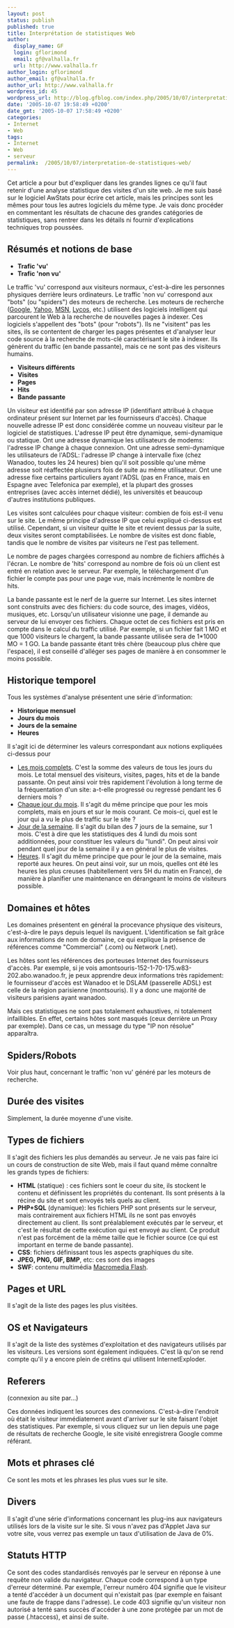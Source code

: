 ```yaml
---
layout: post
status: publish
published: true
title: Interprétation de statistiques Web
author:
  display_name: GF
  login: gflorimond
  email: gf@valhalla.fr
  url: http://www.valhalla.fr
author_login: gflorimond
author_email: gf@valhalla.fr
author_url: http://www.valhalla.fr
wordpress_id: 45
wordpress_url: http://blog.gfblog.com/index.php/2005/10/07/interpretation-de-statistiques-web/
date: '2005-10-07 19:58:49 +0200'
date_gmt: '2005-10-07 17:58:49 +0200'
categories:
- Internet
- Web
tags:
- Internet
- Web
- serveur
permalink:  /2005/10/07/interpretation-de-statistiques-web/
---
```

<p>
Cet article a pour but d'expliquer dans les grandes lignes ce qu'il faut retenir d'une analyse statistique des visites d'un site web.  Je me suis basé sur le logiciel AwStats pour écrire cet article, mais les principes sont les mêmes pour tous les autres logiciels du même type. Je vais donc procéder en commentant les résultats de chacune des grandes catégories de statistiques, sans rentrer dans les détails ni fournir d'explications techniques trop poussées.</p>
<h2>Résumés et notions de base</h2>
<ul>
<li /><strong>Trafic 'vu'</strong>
<li /><strong>Trafic 'non vu'</strong>
</ul>
<p>
Le traffic 'vu' correspond aux visiteurs normaux, c'est-à-dire les personnes physiques derrière leurs ordinateurs. Le traffic 'non vu' correspond aux "bots" (ou "spiders") des moteurs de recherche. Les moteurs de recherche (<a href="http://www.google.fr/">Google</a>, <a href="http://fr.yahoo.com/">Yahoo</a>, <a href="http://www.msn.fr/">MSN</a>, <a href="http://www.lycos.fr/">Lycos</a>, etc.) utilisent des logiciels intelligent qui parcourent le Web à la recherche de nouvelles pages à indexer. Ces logiciels s'appellent des "bots" (pour "robots"). Ils ne "visitent" pas les sites, ils se contentent de charger les pages présentes et d'analyser leur code source à la recherche de mots-clé caractérisant le site à indexer. Ils génèrent du traffic (en bande passante), mais ce ne sont pas des visiteurs humains.</p>
<ul>
<li /><strong>Visiteurs différents</strong>
<li /><strong>Visites</strong>
<li /><strong>Pages</strong>
<li /><strong>Hits</strong>
<li /><strong>Bande passante</strong>
</ul>
<p>
Un visiteur est identifié par son adresse IP (identifiant attribué à chaque ordinateur présent sur Internet par les fournisseurs d'accès). Chaque nouvelle adresse IP est donc considérée comme un nouveau visiteur par le logiciel de statistiques. L'adresse IP peut être dynamique, semi-dynamique ou statique. Ont une adresse dynamique les utilisateurs de modems: l'adresse IP change à chaque connexion. Ont une adresse semi-dynamique les utilisateurs de l'ADSL: l'adresse IP change à intervalle fixe (chez Wanadoo, toutes les 24 heures) bien qu'il soit possible qu'une même adresse soit réaffectée plusieurs fois de suite au même utilisateur. Ont une adresse fixe certains particuliers ayant l'ADSL (pas en France, mais en Espagne avec Telefonica par exemple), et la plupart des grosses entreprises (avec accès internet dédié), les universités et beaucoup d'autres institutions publiques.</p>
<p>
Les visites sont calculées pour chaque visiteur: combien de fois est-il venu sur le site. Le même principe d'adresse IP que celui expliqué ci-dessus est utilisé. Cependant, si un visiteur quitte le site et revient dessus par la suite, deux visites seront comptabilisées. Le nombre de visites est donc fiable, tandis que le nombre de visites par visiteurs ne l'est pas tellement.</p>
<p>
Le nombre de pages chargées correspond au nombre de fichiers affichés à l'écran. Le nombre de 'hits' correspond au nombre de fois où un client est entré en relation avec le serveur. Par exemple, le téléchargement d'un fichier le compte pas pour une page vue, mais incrémente le nombre de hits.</p>
<p>
La bande passante est le nerf de la guerre sur Internet. Les sites internet sont construits avec des fichiers: du code source, des images, vidéos, musiques, etc. Lorsqu'un utilisateur visionne une page, il demande au serveur de lui envoyer ces fichiers. Chaque octet de ces fichiers est pris en compte dans le calcul du traffic utilisé. Par exemple, si un fichier fait 1 MO et que 1000 visiteurs le chargent, la bande passante utilisée sera de 1*1000 MO = 1 GO. La bande passante étant très chère (beaucoup plus chère que l'espace), il est conseillé d'alléger ses pages de manière à en consommer le moins possible.</p>
<h2>Historique temporel</h2>
<p>Tous les systèmes d'analyse présentent une série d'information:</p>
<ul>
<li /><strong>Historique mensuel</strong>
<li /><strong>Jours du mois</strong>
<li /><strong>Jours de la semaine</strong>
<li /><strong>Heures</strong>
</ul>
<p>
Il s'agit ici de déterminer les valeurs correspondant aux notions expliquées ci-dessus pour</p>
<ul>
<li /><u>Les mois complets</u>. C'est la somme des valeurs de tous les jours du mois. Le total mensuel des visiteurs, visites, pages, hits et de la bande passante. On peut ainsi voir très rapidement l'évolution à long terme de la fréquentation d'un site: a-t-elle progressé ou regressé pendant les 6 derniers mois ?
<li /><u>Chaque jour du mois</u>. Il s'agit du même principe que pour les mois complets, mais en jours et sur le mois courant. Ce mois-ci, quel est le jour qui a vu le plus de traffic sur le site ?
<li /><u>Jour de la semaine</u>. Il s'agit du bilan des 7 jours de la semaine, sur 1 mois. C'est à dire que les statistiques des 4 lundi du mois sont additionnées, pour constituer les valeurs du "lundi". On peut ainsi voir pendant quel jour de la semaine il y a en général le plus de visites.
<li /><u>Heures</u>. Il s'agit du même principe que pour le jour de la semaine, mais reporté aux heures. On peut ainsi voir, sur un mois, quelles ont été les heures les plus creuses (habitellement vers 5H du matin en France), de manière à planifier une maintenance en dérangeant le moins de visiteurs possible.
</ul></p>
<h2>Domaines et hôtes</h2>
<p>
Les domaines présentent en général la procevance physique des visiteurs, c'est-à-dire le pays depuis lequel ils naviguent. L'identification se fait grâce aux informations de nom de domaine, ce qui explique la présence de références comme "Commercial" (.com) ou Network (.net).</p>
<p>
Les hôtes sont les références des porteuses Internet des fournisseurs d'accès. Par exemple, si je vois <span class="Code">amontsouris-152-1-70-175.w83-202.abo.wanadoo.fr</span>, je peux apprendre deux informations très rapidement: le fournisseur d'accès est Wanadoo et le DSLAM (passerelle ADSL) est celle de la région parisienne (montsouris). Il y a donc une majorité de visiteurs parisiens ayant wanadoo.</p>
<p>
Mais ces statistiques ne sont pas totalement exhaustives, ni totalement infaillibles. En effet, certains hôtes sont masqués (ceux derrière un Proxy par exemple). Dans ce cas, un message du type "IP non résolue" apparaîtra.</p>
<h2>Spiders/Robots</h2>
<p>Voir plus haut, concernant le traffic 'non vu' généré par les moteurs de recherche.</p>
<h2>Durée des visites</h2>
<p>Simplement, la durée moyenne d'une visite.</p>
<h2>Types de fichiers</h2>
<p>Il s'agit des fichiers les plus demandés au serveur. Je ne vais pas faire ici un cours de construction de site Web, mais il faut quand même connaître les grands types de fichiers:</p>
<ul>
<li /><strong>HTML</strong> (statique) : ces fichiers sont le coeur du site, ils stockent le contenu et définissent les propriétés du contenant. Ils sont présents à la récine du site et sont envoyés tels quels au client.
<li /><strong>PHP+SQL</strong> (dynamique): les fichiers PHP sont présents sur le serveur, mais contrairement aux fichiers HTML ils ne sont pas envoyés directement au client. Ils sont préalablement exécutés par le serveur, et c'est le résultat de cette exécution qui est envoyé au client. Ce produit n'est pas forcément de la même taille que le fichier source (ce qui est important en terme de bande passante).
<li /><strong>CSS</strong>: fichiers définissant tous les aspects graphiques du site.
<li /><strong>JPEG, PNG, GIF, BMP</strong>, etc: ces sont des images
<li /><strong>SWF</strong>: contenu multimédia <a href="http://www.macromedia.com/fr/">Macromedia Flash</a>.
</ul>
<h2>Pages et URL</h2>
<p>Il s'agit de la liste des pages les plus visitées.</p>
<h2>OS et Navigateurs</h2>
<p>Il s'agit de la liste des systèmes d'exploitation et des navigateurs utilisés par les visiteurs. Les versions sont également indiquées. C'est là qu'on se rend compte qu'il y a encore plein de crétins qui utilisent InternetExploder.</p>
<h2>Referers</h2>
<p> (connexion au site par...)</p>
<p>Ces données indiquent les sources des connexions. C'est-à-dire l'endroit où était le visiteur immédiatement avant d'arriver sur le site faisant l'objet des statistiques. Par exemple, si vous cliquez sur un lien depuis une page de résultats de recherche Google, le site visité enregistrera Google comme référant.</p>
<h2>Mots et phrases clé</h2>
<p>Ce sont les mots et les phrases les plus vues sur le site.</p>
<h2>Divers</h2>
<p>Il s'agit d'une série d'informations concernant les plug-ins aux navigateurs utilisés lors de la visite sur le site. Si vous n'avez pas d'Applet Java sur votre site, vous verrez pas exemple un taux d'utilisation de Java de 0%.</p>
<h2>Statuts HTTP</h2>
<p>Ce sont des codes standardisés renvoyés par le serveur en réponse à une requête non valide du navigateur. Chaque code correspond à un type d'erreur déterminé. Par exemple, l'erreur numéro 404 signifie que le visiteur a tenté d'accéder à un document qui n'existait pas (par exemple en faisant une faute de frappe dans l'adresse). Le code 403 signifie qu'un visiteur non autorisé a tenté sans succès d'accéder à une zone protégée par un mot de passe (.htaccess), et ainsi de suite.</p>
